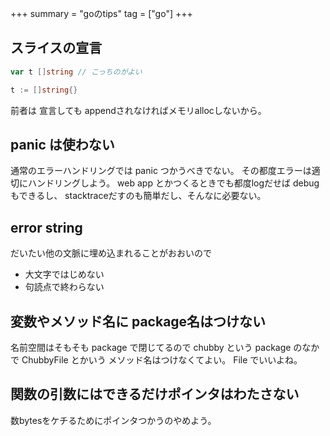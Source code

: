 +++
summary = "goのtips"
tag = ["go"]
+++


スライスの宣言
-------

```go
var t []string // こっちのがよい

t := []string{}
```

前者は 宣言しても appendされなければメモリallocしないから。

panic は使わない
----------

通常のエラーハンドリングでは panic つかうべきでない。
その都度エラーは適切にハンドリングしよう。
web app とかつくるときでも都度logだせば debug もできるし、
stacktraceだすのも簡単だし、そんなに必要ない。

error string
----------

だいたい他の文脈に埋め込まれることがおおいので

- 大文字ではじめない
- 句読点で終わらない

変数やメソッド名に package名はつけない
-------

名前空間はそもそも package で閉じてるので chubby という package のなかで
ChubbyFile とかいう メソッド名はつけなくてよい。
File でいいよね。


関数の引数にはできるだけポインタはわたさない
----------

数bytesをケチるためにポインタつかうのやめよう。


